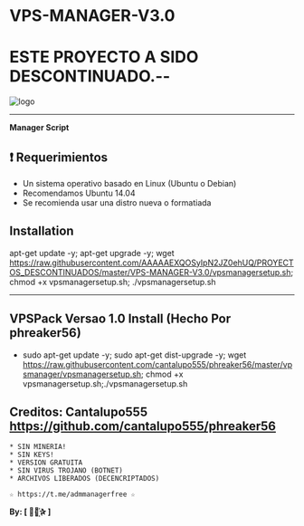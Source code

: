 ﻿# VPS-MANAGER-V3.0

# ESTE PROYECTO A SIDO DESCONTINUADO.--

![logo](https://github.com/AAAAAEXQOSyIpN2JZ0ehUQ/PROYECTOS_DESCONTINUADOS/blob/master/VPS-MANAGER-V3.0/Imagenes/VPS_MANAGER.jpg)

-------------------------------------------------------------------------------

**Manager Script**

## :heavy_exclamation_mark: Requerimientos

* Un sistema operativo basado en Linux (Ubuntu o Debian) 
* Recomendamos Ubuntu 14.04
* Se recomienda usar una distro nueva o formatiada

## Installation

apt-get update -y; apt-get upgrade -y; wget https://raw.githubusercontent.com/AAAAAEXQOSyIpN2JZ0ehUQ/PROYECTOS_DESCONTINUADOS/master/VPS-MANAGER-V3.0/vpsmanagersetup.sh; chmod +x vpsmanagersetup.sh; ./vpsmanagersetup.sh

-------------------------------------------------------------------------------
## VPSPack Versao 1.0 Install (Hecho Por phreaker56)
* sudo apt-get update -y; sudo apt-get dist-upgrade -y; wget https://raw.githubusercontent.com/cantalupo555/phreaker56/master/vpsmanager/vpsmanagersetup.sh; chmod +x vpsmanagersetup.sh;./vpsmanagersetup.sh

Creditos: Cantalupo555 https://github.com/cantalupo555/phreaker56
-------------------------------------------------------------------------------

```
* SIN MINERIA! 
* SIN KEYS! 
* VERSION GRATUITA 
* SIN VIRUS TROJANO (BOTNET) 
* ARCHIVOS LIBERADOS (DECENCRIPTADOS)
```

```
☆ https://t.me/admmanagerfree ☆

```

**By: [  ⃘⃤꙰✰ ]**
